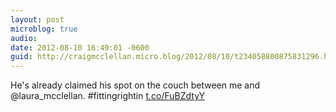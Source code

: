 ```yaml
---
layout: post
microblog: true
audio: 
date: 2012-08-10 16:49:01 -0600
guid: http://craigmcclellan.micro.blog/2012/08/10/t234058800875831296.html
---
```

He's already claimed his spot on the couch between me and @laura_mcclellan. #fittingrightin [t.co/FuBZdtyY](http://t.co/FuBZdtyY)
